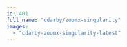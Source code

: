 ```yaml
---
id: 401
full_name: "cdarby/zoomx-singularity"
images: 
  - "cdarby-zoomx-singularity-latest"
---
```

